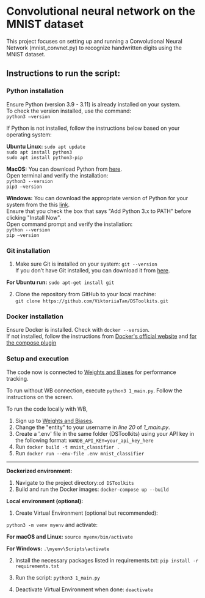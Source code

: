 # Convolutional neural network on the MNIST dataset

This project focuses on setting up and running a Convolutional Neural Network (mnist_convnet.py) to recognize handwritten digits using the MNIST dataset.

## Instructions to run the script:

### Python installation

Ensure Python (version 3.9 - 3.11) is already installed on your system.   
To check the version installed, use the command:  
`python3 –version`  

If Python is not installed, follow the instructions below based on your operating system:  

**Ubuntu Linux:**
`sudo apt update`  
`sudo apt install python3`  
`sudo apt install python3-pip`  

**MacOS:**
You can download Python from [here](https://www.python.org/downloads/macos/).   
Open terminal and verify the installation:  
`python3 --version`  
`pip3 –version`  

**Windows:**
You can download the appropriate version of Python for your system from the this [link](https://www.python.org/downloads/windows/).  
Ensure that you check the box that says "Add Python 3.x to PATH" before clicking "Install Now".  
Open command prompt and verify the installation:  
`python --version`  
`pip –version`  

### Git installation

1. Make sure Git is installed on your system: `git --version`  
If you don’t have Git installed, you can download it from [here](https://git-scm.com/downloads).  

**For Ubuntu run:** `sudo apt-get install git`  

2. Clone the repository from GitHub to your local machine:  
`git clone https://github.com/ViktoriiaTan/DSToolkits.git`  

### Docker installation 

Ensure Docker is installed. Check with `docker --version`.  
If not installed, follow the instructions from [Docker's official website](https://docs.docker.com/engine/install/)  and [for the compose plugin](https://docs.docker.com/compose/install/linux/#install-using-the-repository)

### Setup and execution

The code now is connected to [Weights and Biases](https://wandb.ai/tantsuraviktoria/mnist_digit_classification?workspace=user-tantsuraviktoria) for performance tracking.

To run without WB connection, execute `python3 1_main.py`. Follow the instructions on the screen.

To run the code locally with WB,
1. Sign up to [Weights and Biases](https://wandb.ai/site). 
2. Change the "entity" to your username in *line 20* of *_1_main.py_*.
3. Create a '.env' file in the same folder (DSToolkits) using your API key in the following format: `WANDB_API_KEY=your_api_key_here`
4. Run `docker build -t mnist_classifier . `  
5. Run `docker run --env-file .env mnist_classifier`

------------------------------------------------------------------------------------

**Dockerized environment:**

1. Navigate to the project directory:`cd DSToolkits`   
2. Build and run the Docker images: `docker-compose up --build`  

**Local environment (optional):**

1. Create Virtual Environment (optional but recommended):  

`python3 -m venv myenv`    and activate:  

**For macOS and Linux:** `source myenv/bin/activate`  

**For Windows:** `.\myenv\Scripts\activate`  

2. Install the necessary packages listed in requirements.txt:     `pip install -r requirements.txt`  

3. Run the script:    `python3 1_main.py`  

4. Deactivate Virtual Environment when done:   `deactivate`
